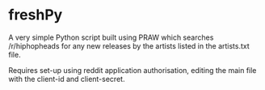 # freshPy
A very simple Python script built using PRAW which searches /r/hiphopheads for any new releases by the artists listed in the artists.txt file.

Requires set-up using reddit application authorisation, editing the main file with the client-id and client-secret.

